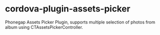 cordova-plugin-assets-picker
============================

Phonegap Assets Picker Plugin, supports multiple selection of photos from album using CTAssetsPickerController.
